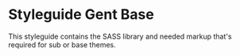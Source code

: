 # Styleguide Gent Base
This styleguide contains the SASS library and needed markup that's required for sub or base themes.
